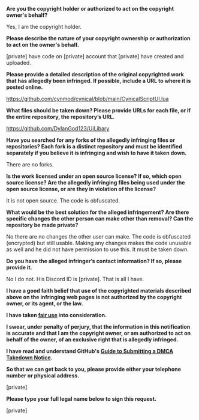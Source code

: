 **Are you the copyright holder or authorized to act on the copyright owner's behalf?**

Yes, I am the copyright holder.

**Please describe the nature of your copyright ownership or authorization to act on the owner's behalf.**

[private] have code on [private] account that [private] have created and uploaded.

**Please provide a detailed description of the original copyrighted work that has allegedly been infringed. If possible, include a URL to where it is posted online.**

https://github.com/cynmod/cynical/blob/main/CynicalScriptUI.lua

**What files should be taken down? Please provide URLs for each file, or if the entire repository, the repository’s URL.**

https://github.com/DylanGod123/UiLibary

**Have you searched for any forks of the allegedly infringing files or repositories? Each fork is a distinct repository and must be identified separately if you believe it is infringing and wish to have it taken down.**

There are no forks.

**Is the work licensed under an open source license? If so, which open source license? Are the allegedly infringing files being used under the open source license, or are they in violation of the license?**

It is not open source. The code is obfuscated.

**What would be the best solution for the alleged infringement? Are there specific changes the other person can make other than removal? Can the repository be made private?**

No there are no changes the other user can make. The code is obfuscated (encrypted) but still usable. Making any changes makes the code unusable as well and he did not have permission to use this. It must be taken down.

**Do you have the alleged infringer’s contact information? If so, please provide it.**

No I do not. His Discord ID is [private]. That is all I have.

**I have a good faith belief that use of the copyrighted materials described above on the infringing web pages is not authorized by the copyright owner, or its agent, or the law.**

**I have taken <a href="https://www.lumendatabase.org/topics/22">fair use</a> into consideration.**

**I swear, under penalty of perjury, that the information in this notification is accurate and that I am the copyright owner, or am authorized to act on behalf of the owner, of an exclusive right that is allegedly infringed.**

**I have read and understand GitHub's <a href="https://docs.github.com/articles/guide-to-submitting-a-dmca-takedown-notice/">Guide to Submitting a DMCA Takedown Notice</a>.**

**So that we can get back to you, please provide either your telephone number or physical address.**

[private]

**Please type your full legal name below to sign this request.**

[private]
